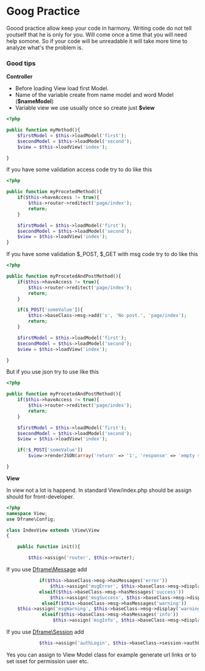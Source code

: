 # Goog Practice


Goood practice allow keep your code in harmony. Writing code do not tell youtself that he is only for you. Will come once a time that you will need help somone. So if your code will be unreadable it will take more time to analyze what's the problem is.

### Good tips
**Controller**

- Before loading View load first Model.
- Name of the variable create from name model and word Model (**$nameModel**)
- Variable view we use usually once so create just **$view**

```php
<?php

public function myMethod(){
    $firstModel = $this->loadModel('first');
    $secondModel = $this->loadModel('second');
    $view = $this->loadView('index');

}
```

If you have some validation access code try to do like this

```php
<?php

public function myProcetedMethod(){
    if($this->haveAccess != true){
        $this->router->reditect('page/index');
        return;
    }

    $firstModel = $this->loadModel('first');
    $secondModel = $this->loadModel('second');
    $view = $this->loadView('index');
}
```


If you have some validation $_POST, $_GET with msg code try to do like this

```php
<?php

public function myProcetedAndPostMethod(){
    if($this->haveAccess != true){
        $this->router->reditect('page/index');
        return;
    }

    if($_POST['someValue']){
        $this->baseClass->msg->add('s', 'No post.', 'page/index');
        return;
    }

    $firstModel = $this->loadModel('first');
    $secondModel = $this->loadModel('second');
    $view = $this->loadView('index');

}
```

But if you use json try to use like this
```php
<?php

public function myProcetedAndPostMethod(){
    if($this->haveAccess != true){
        $this->router->reditect('page/index');
        return;
    }

    $firstModel = $this->loadModel('first');
    $secondModel = $this->loadModel('second');
    $view = $this->loadView('index');

    if(!$_POST['someValue'])
        $view->renderJSON(array('return' => '1', 'response' => 'empty someVlue Post');

}
```


**View**

In view not a lot is happend. In standard View/index.php should be assign should for front-developer.

```php
<?php
namespace View;
use Dframe\Config;

class IndexView extends \View\View
{

	public function init(){

        $this->assign('router', $this->router);
```


If you use [Dframe\Message](../extensions/Messages.md) add
```php
            if($this->baseClass->msg->hasMessages('error'))
                $this->assign('msgError', $this->baseClass->msg->display('error'));
            elseif($this->baseClass->msg->hasMessages('success'))
                $this->assign('msgSuccess', $this->baseClass->msg->display('success'));
             elseif($this->baseClass->msg->hasMessages('warning'))
    $this->assign('msgWarning', $this->baseClass->msg->display('warning'));
             elseif($this->baseClass->msg->hasMessages('info'))
                 $this->assign('msgInfo', $this->baseClass->msg->display('info'));
```

If you use [Dframe\Session](../extensions/Session.md) add

```php
            $this->assign('authLogin', $this->baseClass->session->authLogin());
```

Yes you can assign to View Model class for example generate url links or to set isset for permission user etc.
